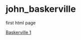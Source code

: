 # john_baskerville

first html page

[Baskerville 1](https://lallsopp.github.io/john_baskerville/baskerville1.html)